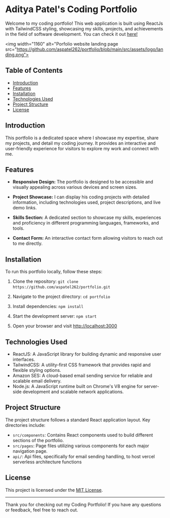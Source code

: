 # Aditya Patel's Coding Portfolio

Welcome to my coding portfolio! This web application is built using ReactJs with TailwindCSS styling, showcasing my skills, projects, and achievements in the field of software development. You can check it out [here!](https://www.adityapatel.dev/)

<img width="1160" alt="Porfolio website landing page src="https://github.com/aspatel262/portfolio/blob/main/src/assets/logo/landing.png">


## Table of Contents

- [Introduction](#introduction)
- [Features](#features)
- [Installation](#installation)
- [Technologies Used](#technologies-used)
- [Project Structure](#project-structure)
- [License](#license)

## Introduction

This portfolio is a dedicated space where I showcase my expertise, share my projects, and detail my coding journey. It provides an interactive and user-friendly experience for visitors to explore my work and connect with me.

## Features

- **Responsive Design:** The portfolio is designed to be accessible and visually appealing across various devices and screen sizes.

- **Project Showcase:** I can display his coding projects with detailed information, including technologies used, project descriptions, and live demo links.

- **Skills Section:** A dedicated section to showcase my skills, experiences and proficiency in different programming languages, frameworks, and tools.

- **Contact Form:** An interactive contact form allowing visitors to reach out to me directly.

## Installation

To run this portfolio locally, follow these steps:

1. Clone the repository: `git clone https://github.com/aspatel262/portfolio.git`

2. Navigate to the project directory: `cd portfolio`

3. Install dependencies: `npm install`

4. Start the development server: `npm start`

5. Open your browser and visit [http://localhost:3000](http://localhost:3000)

## Technologies Used

- ReactJS: A JavaScript library for building dynamic and responsive user interfaces.
- TailwindCSS: A utility-first CSS framework that provides rapid and flexible styling options.
- Amazon SES: A cloud-based email sending service for reliable and scalable email delivery.
- Node.js: A JavaScript runtime built on Chrome's V8 engine for server-side development and scalable network applications.

## Project Structure

The project structure follows a standard React application layout. Key directories include:

- `src/components`: Contains React components used to build different sections of the portfolio.
- `src/pages`: Page files utilizing various components for each major navigation page.
- `api/`: Api files, specifically for email sending handling, to host vercel serverless architecture functions
## License

This project is licensed under the [MIT License](LICENSE).

---

Thank you for checking out my Coding Portfolio! If you have any questions or feedback, feel free to reach out.

